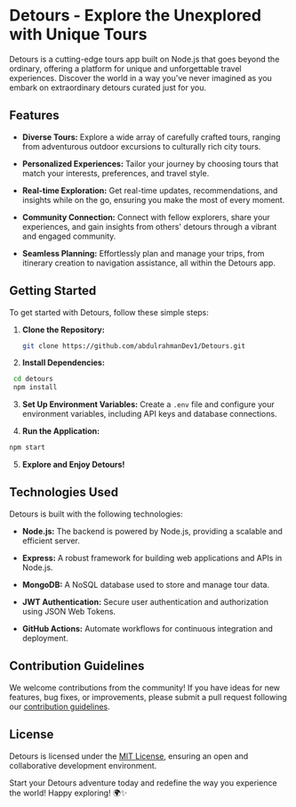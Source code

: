 # Detours - Explore the Unexplored with Unique Tours

Detours is a cutting-edge tours app built on Node.js that goes beyond the ordinary, offering a platform for unique and unforgettable travel experiences. Discover the world in a way you've never imagined as you embark on extraordinary detours curated just for you.

## Features

- **Diverse Tours:** Explore a wide array of carefully crafted tours, ranging from adventurous outdoor excursions to culturally rich city tours.

- **Personalized Experiences:** Tailor your journey by choosing tours that match your interests, preferences, and travel style.

- **Real-time Exploration:** Get real-time updates, recommendations, and insights while on the go, ensuring you make the most of every moment.

- **Community Connection:** Connect with fellow explorers, share your experiences, and gain insights from others' detours through a vibrant and engaged community.

- **Seamless Planning:** Effortlessly plan and manage your trips, from itinerary creation to navigation assistance, all within the Detours app.

## Getting Started

To get started with Detours, follow these simple steps:

1. **Clone the Repository:**
   ```bash
   git clone https://github.com/abdulrahmanDev1/Detours.git
   ```
2. **Install Dependencies:**
  ```bash
   cd detours
   npm install
```
3. **Set Up Environment Variables:**
Create a `.env` file and configure your environment variables, including API keys and database connections.

4. **Run the Application:**
```bash
npm start
```

5. **Explore and Enjoy Detours!**

## Technologies Used

Detours is built with the following technologies:

- **Node.js:** The backend is powered by Node.js, providing a scalable and efficient server.

- **Express:** A robust framework for building web applications and APIs in Node.js.

- **MongoDB:** A NoSQL database used to store and manage tour data.

- **JWT Authentication:** Secure user authentication and authorization using JSON Web Tokens.

- **GitHub Actions:** Automate workflows for continuous integration and deployment.

## Contribution Guidelines

We welcome contributions from the community! If you have ideas for new features, bug fixes, or improvements, please submit a pull request following our [contribution guidelines](CONTRIBUTING.md).

## License

Detours is licensed under the [MIT License](LICENSE), ensuring an open and collaborative development environment.

Start your Detours adventure today and redefine the way you experience the world! Happy exploring! 🌍✨

